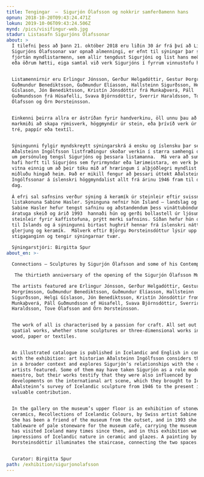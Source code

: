 ```yaml
---
title: Tengingar  –  Sigurjón Ólafsson og nokkrir samferðamenn hans
opnun: 2018-10-20T09:43:24.471Z
lokun: 2019-10-06T09:43:24.506Z
mynd: /pics/visifingur-web.jpg
stadur: Listasafn Sigurjóns Ólafssonar
about: >
  Í tilefni þess að þann 21. október 2018 eru liðin 30 ár frá því að Listasafn
  Sigurjóns Ólafssonar var opnað almenningi, er efnt til sýningar þar sem
  fjórtán myndlistarmenn, sem allir tengdust Sigurjóni og list hans með einum
  eða öðrum hætti, eiga samtal við verk Sigurjóns í fyrrum vinnustofu hans.


  Listamennirnir eru Erlingur Jónsson, Gerður Helgadóttir, Gestur Þorgrímsson,
  Guðmundur Benediktsson, Guðmundur Elíasson, Hallsteinn Sigurðsson, Helgi
  Gíslason, Jón Benediktsson, Kristín Jónsdóttir frá Munkaþverá, Páll
  Guðmundsson frá Húsafelli, Svava Björnsdóttir, Sverrir Haraldsson, Tove
  Ólafsson og Örn Þorsteinsson.


  Einkenni þeirra allra er ástríðan fyrir handverkinu, öll unnu þau að því
  markmiði að skapa rýmisverk, höggmyndir úr stein, eða þrívíð verk úr málmi,
  tré, pappír eða textíl.


  Sýningunni fylgir myndskreytt sýningarskrá á ensku og íslensku þar sem
  Aðalsteinn Ingólfsson listfræðingur skoðar verkin í stærra samhengi og fjallar
  um persónuleg tengsl Sigurjóns og þessara listamanna.  Má vera að sumir þeirra
  hafi horft til Sigurjóns sem fyrirmyndar eða lærimeistara, en verk þeirra
  vitna einnig um að þeir tóku mið af hræringum í alþjóðlegri myndlist og
  miðluðu hingað heim. Það er mikill fengur að þessari úttekt Aðalsteins
  Ingólfssonar á íslenskri höggmyndalist allt frá árinu 1946 fram til dagsins í
  dag.
   
  Á efri sal safnsins verður sýning á keramík úr steinleir eftir svissnesku
  listakonuna Sabine Hasler. Sýninguna nefnir hún Ísland – landslag og litir.
  Sabine Hasler hefur tengst safninu og aðstandendum þess vináttuböndum um
  áratuga skeið og árið 1993  hannaði hún og gerði bollastell úr ljósum
  steinleir fyrir kaffistofuna, prýtt merki safnsins. Síðan hefur hún oft komið
  til Íslands og á sýningunni birtast hughrif hennar frá íslenskri náttúru í
  glerjung og keramík.  Málverk eftir Björgu Þorsteinsdóttur lýsir upp
  stigaganginn og tengir sýningarnar tvær.
   
  Sýningarstjóri: Birgitta Spur 
about_en: >-

  Connections – Sculptures by Sigurjón Ólafsson and some of his Contemporaries

   The thirtieth anniversary of the opening of the Sigurjón Ólafsson Museum, 21 October 2018, is marked by an exhibition in which fourteen artists , all of whom had some connection with Sigurjón and his art, engage in dialogue with Sigurjón’s works, in his former studio.

  The artists featured are Erlingur Jónsson, Gerður Helgadóttir, Gestur
  Þorgrímsson, Guðmundur Benediktsson, Guðmundur Elíasson, Hallsteinn
  Sigurðsson, Helgi Gíslason, Jón Benediktsson, Kristín Jónsdóttir from
  Munkaþverá, Páll Guðmundsson of Húsafell, Svava Björnsdóttir, Sverrir
  Haraldsson, Tove Ólafsson and Örn Þorsteinsson.


  The work of all is characterised by a passion for craft. All set out to create
  spatial works, whether stone sculptures or three-dimensional works in metal,
  wood, paper or textiles.


  An illustrated catalogue is published in Icelandic and English in connection
  with the exhibition: art historian Aðalsteinn Ingólfsson considers the works
  in a broader context and explores Sigurjón’s relationships with the other
  artists featured. Some of them may have taken Sigurjón as a role model or
  maestro, but their works testify that they were also influenced by
  developments on the international art scene, which they brought to Iceland.
  Aðalsteinn’s survey of Icelandic sculpture from 1946 to the present is a
  valuable contribution.


  In the gallery on the museum’s upper floor is an exhibition of stoneware
  ceramics, Recollections of Icelandic Colours, by Swiss artist Sabine Hasler.
  She has been a friend of the museum from the outset, and in 1993 she designed
  tableware of pale stoneware for the museum café, carrying the museum logo. She
  has visited Iceland many times since then, and in this exhibition we see her
  impressions of Icelandic nature in ceramic and glazes. A painting by Björg
  Þorsteinsdóttir illuminates the staircase, connecting the two spaces.


  Curator: Birgitta Spur
path: /exhibition/sigurjonolafsson
---
```


